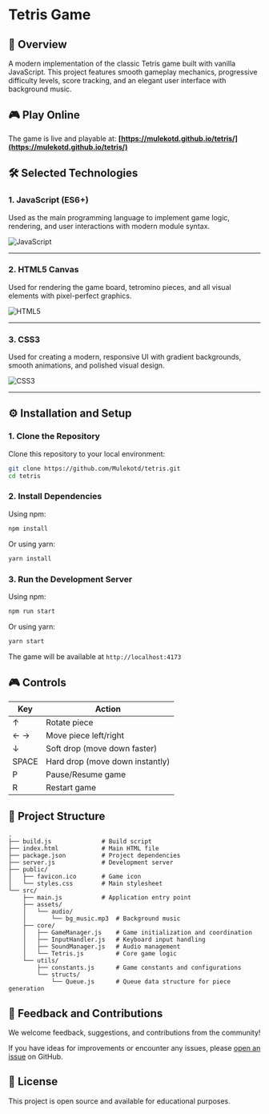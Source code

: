 # Tetris Game

## 📌 Overview

A modern implementation of the classic Tetris game built with vanilla JavaScript. This project features smooth gameplay mechanics, progressive difficulty levels, score tracking, and an elegant user interface with background music.

## 🎮 Play Online

The game is live and playable at: **[https://mulekotd.github.io/tetris/](https://mulekotd.github.io/tetris/)**

## 🛠️ Selected Technologies

### 1. JavaScript (ES6+)

Used as the main programming language to implement game logic, rendering, and user interactions with modern module syntax.

![JavaScript](https://upload.wikimedia.org/wikipedia/commons/thumb/9/99/Unofficial_JavaScript_logo_2.svg/480px-Unofficial_JavaScript_logo_2.svg.png)

---

### 2. HTML5 Canvas

Used for rendering the game board, tetromino pieces, and all visual elements with pixel-perfect graphics.

![HTML5](https://upload.wikimedia.org/wikipedia/commons/thumb/6/61/HTML5_logo_and_wordmark.svg/512px-HTML5_logo_and_wordmark.svg.png)

---

### 3. CSS3

Used for creating a modern, responsive UI with gradient backgrounds, smooth animations, and polished visual design.

![CSS3](https://upload.wikimedia.org/wikipedia/commons/thumb/d/d5/CSS3_logo_and_wordmark.svg/363px-CSS3_logo_and_wordmark.svg.png)

---

## ⚙️ Installation and Setup

### 1. Clone the Repository

Clone this repository to your local environment:

```bash
git clone https://github.com/Mulekotd/tetris.git
cd tetris
```

### 2. Install Dependencies

Using npm:

```bash
npm install
```

Or using yarn:

```bash
yarn install
```

### 3. Run the Development Server

Using npm:

```bash
npm run start
```

Or using yarn:

```bash
yarn start
```

The game will be available at `http://localhost:4173`

## 🎮 Controls

| Key   | Action                          |
| ----- | ------------------------------- |
| ↑     | Rotate piece                    |
| ← →   | Move piece left/right           |
| ↓     | Soft drop (move down faster)    |
| SPACE | Hard drop (move down instantly) |
| P     | Pause/Resume game               |
| R     | Restart game                    |

## 📁 Project Structure

```
.
├── build.js              # Build script
├── index.html            # Main HTML file
├── package.json          # Project dependencies
├── server.js             # Development server
├── public/
│   ├── favicon.ico       # Game icon
│   └── styles.css        # Main stylesheet
└── src/
    ├── main.js           # Application entry point
    ├── assets/
    │   └── audio/
    │       └── bg_music.mp3  # Background music
    ├── core/
    │   ├── GameManager.js    # Game initialization and coordination
    │   ├── InputHandler.js   # Keyboard input handling
    │   ├── SoundManager.js   # Audio management
    │   └── Tetris.js         # Core game logic
    └── utils/
        ├── constants.js      # Game constants and configurations
        └── structs/
            └── Queue.js      # Queue data structure for piece generation
```

## 🤝 Feedback and Contributions

We welcome feedback, suggestions, and contributions from the community!

If you have ideas for improvements or encounter any issues, please [open an issue](https://github.com/Mulekotd/tetris/issues) on GitHub.

## 📄 License

This project is open source and available for educational purposes.
